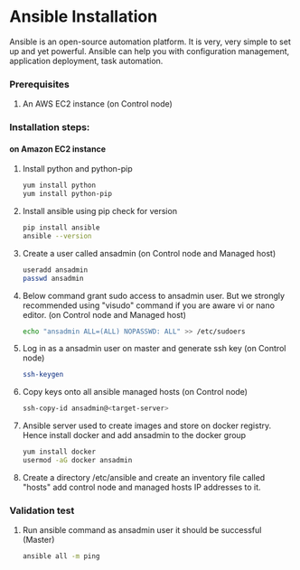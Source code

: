 # Ansible Installation

Ansible is an open-source automation platform. It is very, very simple to set up and yet powerful. Ansible can help you with configuration management, application deployment, task automation.

### Prerequisites

1. An AWS EC2 instance (on Control node)

### Installation steps:
#### on Amazon EC2 instance

1. Install python and python-pip
   ```sh
   yum install python
   yum install python-pip
   ```
1. Install ansible using pip check for version
    ```sh
    pip install ansible
   ansible --version
   ```
   
1. Create a user called ansadmin (on Control node and Managed host)  
   ```sh
   useradd ansadmin
   passwd ansadmin
   ```
1. Below command grant sudo access to ansadmin user. But we strongly recommended using "visudo" command if you are aware vi or nano editor.  (on Control node and Managed host)
   ```sh
   echo "ansadmin ALL=(ALL) NOPASSWD: ALL" >> /etc/sudoers
   ```
   
1. Log in as a ansadmin user on master and generate ssh key (on Control node)
   ```sh 
   ssh-keygen
   ```
1. Copy keys onto all ansible managed hosts (on Control node)
   ```sh 
   ssh-copy-id ansadmin@<target-server>
   ```

1. Ansible server used to create images and store on docker registry. Hence install docker and add ansadmin to the docker group 
   ```sh
   yum install docker
   usermod -aG docker ansadmin
   ```
1. Create a directory /etc/ansible and create an inventory file called "hosts" add control node and managed hosts IP addresses to it. 
 
### Validation test

   
1. Run ansible command as ansadmin user it should be successful (Master)
   ```sh 
   ansible all -m ping
   ```